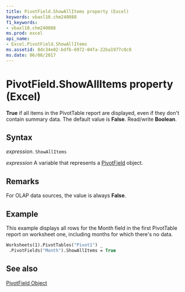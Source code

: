 ```yaml
---
title: PivotField.ShowAllItems property (Excel)
keywords: vbaxl10.chm240088
f1_keywords:
- vbaxl10.chm240088
ms.prod: excel
api_name:
- Excel.PivotField.ShowAllItems
ms.assetid: 8dc34e02-bdfb-6972-04fa-22ba1977c0c8
ms.date: 06/08/2017
---
```



# PivotField.ShowAllItems property (Excel)

 **True** if all items in the PivotTable report are displayed, even if they don't contain summary data. The default value is **False**. Read/write **Boolean**.


## Syntax

_expression_. `ShowAllItems`

_expression_ A variable that represents a [PivotField](Excel.PivotField.md) object.


## Remarks

For OLAP data sources, the value is always  **False**.


## Example

This example displays all rows for the Month field in the first PivotTable report on worksheet one, including months for which there's no data.


```vb
Worksheets(1).PivotTables("Pivot1") _ 
 .PivotFields("Month").ShowAllItems = True
```


## See also


[PivotField Object](Excel.PivotField.md)

